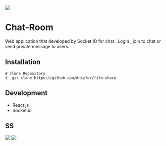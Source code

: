 ![](https://user-images.githubusercontent.com/86577022/134747821-5ecb05f9-5a0b-40a4-bf35-14b23e9e0673.png)
# Chat-Room 

Web application that developed by Socket.İO  for chat . Login ,  join to chat or send private message to users.

## Installation
```
# Clone Repository
$  git clone https://github.com/dnizfor/file-share
```

## Development
- React js
- Socket.io


## SS 
![](https://user-images.githubusercontent.com/86577022/134747822-45b5729b-37d3-42f0-a227-401961de5c38.png)
![](https://user-images.githubusercontent.com/86577022/134747820-6c4af738-f3ae-419a-bd04-ca19edcac864.png)
